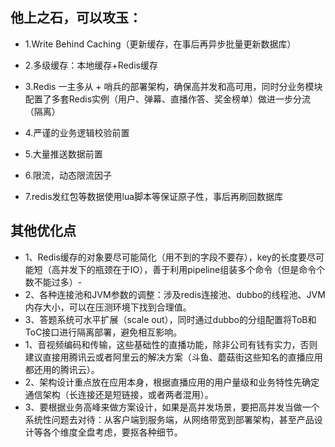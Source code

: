 ## 他上之石，可以攻玉：
- 1.Write Behind Caching（更新缓存，在事后再异步批量更新数据库）
- 2.多级缓存：本地缓存+Redis缓存
- 3.Redis 一主多从 + 哨兵的部署架构，确保高并发和高可用，同时分业务模块配置了多套Redis实例（用户、弹幕、直播作答、奖金榜单）做进一步分流（隔离）
- 4.严谨的业务逻辑校验前置
- 5.大量推送数据前置

- 6.限流，动态限流因子
- 7.redis发红包等数据使用lua脚本等保证原子性，事后再刷回数据库
## 其他优化点
- 1、Redis缓存的对象要尽可能简化（用不到的字段不要存），key的长度要尽可能短（高并发下的瓶颈在于IO），善于利用pipeline组装多个命令（但是命令个数不能过多）- 
- 2、各种连接池和JVM参数的调整：涉及redis连接池、dubbo的线程池、JVM内存大小，可以在压测环境下找到合理值。
- 3、答题系统可水平扩展（scale  out），同时通过dubbo的分组配置将ToB和ToC接口进行隔离部署，避免相互影响。
- 1、音视频编码和传输，这些基础性的直播功能，除非公司有钱有实力，否则建议直接用腾讯云或者阿里云的解决方案（斗鱼、蘑菇街这些知名的直播应用都还用的腾讯云）。
- 2、架构设计重点放在应用本身，根据直播应用的用户量级和业务特性先确定通信架构（长连接还是短链接，或者两者混用）。
- 3、要根据业务高峰来做方案设计，如果是高并发场景，要把高并发当做一个系统性问题去对待：从客户端到服务端，从网络带宽到部署架构，甚至产品设计等各个维度全盘考虑，要抠各种细节。
